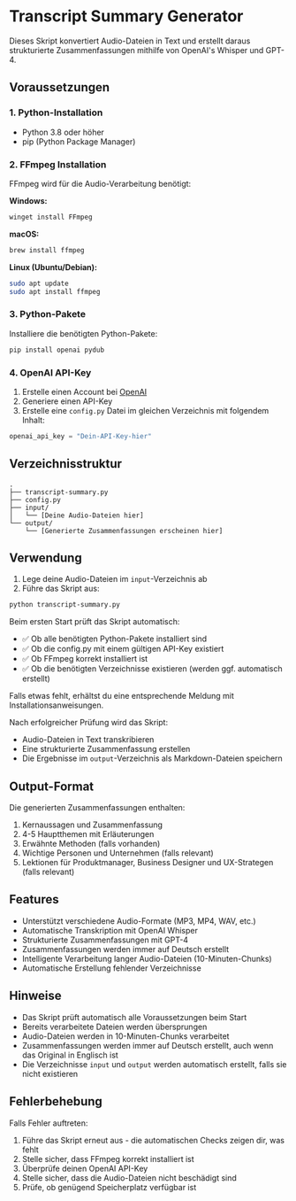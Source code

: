 # Transcript Summary Generator

Dieses Skript konvertiert Audio-Dateien in Text und erstellt daraus strukturierte Zusammenfassungen mithilfe von OpenAI's Whisper und GPT-4.

## Voraussetzungen

### 1. Python-Installation
- Python 3.8 oder höher
- pip (Python Package Manager)

### 2. FFmpeg Installation
FFmpeg wird für die Audio-Verarbeitung benötigt:

**Windows:**
```bash
winget install FFmpeg
```

**macOS:**
```bash
brew install ffmpeg
```

**Linux (Ubuntu/Debian):**
```bash
sudo apt update
sudo apt install ffmpeg
```

### 3. Python-Pakete
Installiere die benötigten Python-Pakete:
```bash
pip install openai pydub
```

### 4. OpenAI API-Key
1. Erstelle einen Account bei [OpenAI](https://platform.openai.com)
2. Generiere einen API-Key
3. Erstelle eine `config.py` Datei im gleichen Verzeichnis mit folgendem Inhalt:
```python
openai_api_key = "Dein-API-Key-hier"
```

## Verzeichnisstruktur
```
.
├── transcript-summary.py
├── config.py
├── input/
│   └── [Deine Audio-Dateien hier]
└── output/
    └── [Generierte Zusammenfassungen erscheinen hier]
```

## Verwendung

1. Lege deine Audio-Dateien im `input`-Verzeichnis ab
2. Führe das Skript aus:
```bash
python transcript-summary.py
```

Beim ersten Start prüft das Skript automatisch:
- ✅ Ob alle benötigten Python-Pakete installiert sind
- ✅ Ob die config.py mit einem gültigen API-Key existiert
- ✅ Ob FFmpeg korrekt installiert ist
- ✅ Ob die benötigten Verzeichnisse existieren (werden ggf. automatisch erstellt)

Falls etwas fehlt, erhältst du eine entsprechende Meldung mit Installationsanweisungen.

Nach erfolgreicher Prüfung wird das Skript:
- Audio-Dateien in Text transkribieren
- Eine strukturierte Zusammenfassung erstellen
- Die Ergebnisse im `output`-Verzeichnis als Markdown-Dateien speichern

## Output-Format
Die generierten Zusammenfassungen enthalten:
1. Kernaussagen und Zusammenfassung
2. 4-5 Hauptthemen mit Erläuterungen
3. Erwähnte Methoden (falls vorhanden)
4. Wichtige Personen und Unternehmen (falls relevant)
5. Lektionen für Produktmanager, Business Designer und UX-Strategen (falls relevant)

## Features

- Unterstützt verschiedene Audio-Formate (MP3, MP4, WAV, etc.)
- Automatische Transkription mit OpenAI Whisper
- Strukturierte Zusammenfassungen mit GPT-4
- Zusammenfassungen werden immer auf Deutsch erstellt
- Intelligente Verarbeitung langer Audio-Dateien (10-Minuten-Chunks)
- Automatische Erstellung fehlender Verzeichnisse

## Hinweise

- Das Skript prüft automatisch alle Voraussetzungen beim Start
- Bereits verarbeitete Dateien werden übersprungen
- Audio-Dateien werden in 10-Minuten-Chunks verarbeitet
- Zusammenfassungen werden immer auf Deutsch erstellt, auch wenn das Original in Englisch ist
- Die Verzeichnisse `input` und `output` werden automatisch erstellt, falls sie nicht existieren

## Fehlerbehebung
Falls Fehler auftreten:
1. Führe das Skript erneut aus - die automatischen Checks zeigen dir, was fehlt
2. Stelle sicher, dass FFmpeg korrekt installiert ist
3. Überprüfe deinen OpenAI API-Key
4. Stelle sicher, dass die Audio-Dateien nicht beschädigt sind
5. Prüfe, ob genügend Speicherplatz verfügbar ist